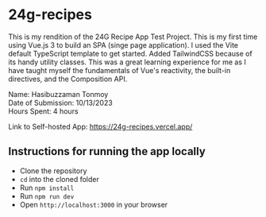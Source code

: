 # 24g-recipes

This is my rendition of the 24G Recipe App Test Project. This is my first time using Vue.js 3 to build an SPA (singe page application). I used the Vite default TypeScript template to get started. Added TailwindCSS because of its handy utility classes. This was a great learning experience for me as I have taught myself the fundamentals of Vue's reactivity, the built-in directives, and the Composition API.

Name: Hasibuzzaman Tonmoy  
Date of Submission: 10/13/2023  
Hours Spent: 4 hours

Link to Self-hosted App: https://24g-recipes.vercel.app/

## Instructions for running the app locally

- Clone the repository
- `cd` into the cloned folder
- Run `npm install`
- Run `npm run dev`
- Open `http://localhost:3000` in your browser
